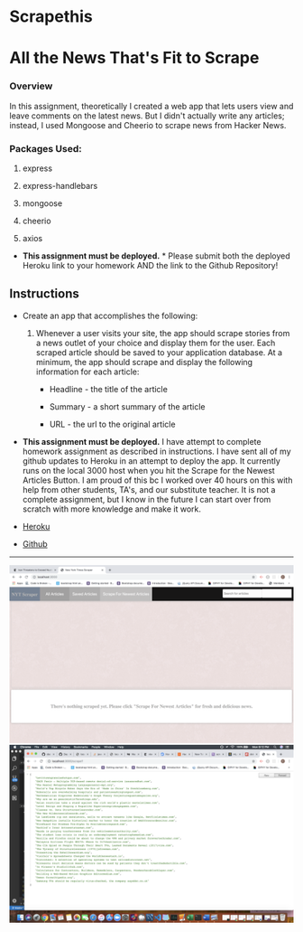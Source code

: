 # Scrapethis
# All the News That's Fit to Scrape

### Overview

In this assignment, theoretically I created a web app that lets users view and leave comments on the latest news. But I didn't actually write any articles; instead, I used Mongoose and Cheerio  to scrape news from Hacker News.

### Packages Used:

   1. express

   2. express-handlebars

   3. mongoose

   4. cheerio

   5. axios



* **This assignment must be deployed.** * Please submit both the deployed Heroku link to your homework AND the link to the Github Repository!

## Instructions

* Create an app that accomplishes the following:

  1. Whenever a user visits your site, the app should scrape stories from a news outlet of your choice and display them for the user. Each scraped article should be saved to your application database. At a minimum, the app should scrape and display the following information for each article:

     * Headline - the title of the article

     * Summary - a short summary of the article

     * URL - the url to the original article

* **This assignment must be deployed.** I have attempt to complete homework assignment as described in instructions. I have sent all of my github updates to Heroku in an attempt to deploy the app. It currently runs on the local 3000 host when you hit the Scrape for the Newest Articles Button. I am proud of this bc I worked over 40 hours on this with help from other students, TA's, and our substitute teacher. It is not a complete assignment, but I know in the future I can start over from scratch with more knowledge and make it work. 

* [Heroku](https://scrapethis954.herokuapp.com/)

* [Github](https://github.com/tracycobrien/scrapethis.git)

---


![Hacker News](screenshot.jpeg)
![Hacker News](screenshot2.jpeg)
